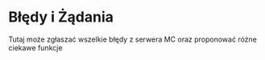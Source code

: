 # Błędy i Żądania
Tutaj może zgłaszać wszelkie błędy z serwera MC oraz proponować różne ciekawe funkcje
